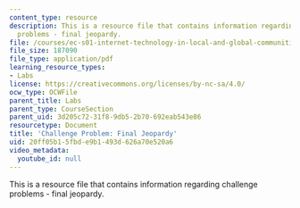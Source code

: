 ```yaml
---
content_type: resource
description: This is a resource file that contains information regarding challenge
  problems - final jeopardy.
file: /courses/ec-s01-internet-technology-in-local-and-global-communities-spring-2005-summer-2005/20ff05b15fbde9b1493d626a70e520a6_MITEC_S01S05_jeopardy.pdf
file_size: 187090
file_type: application/pdf
learning_resource_types:
- Labs
license: https://creativecommons.org/licenses/by-nc-sa/4.0/
ocw_type: OCWFile
parent_title: Labs
parent_type: CourseSection
parent_uid: 3d205c72-31f8-9db5-2b70-692eab543e86
resourcetype: Document
title: 'Challenge Problem: Final Jeopardy'
uid: 20ff05b1-5fbd-e9b1-493d-626a70e520a6
video_metadata:
  youtube_id: null
---
```

This is a resource file that contains information regarding challenge problems - final jeopardy.